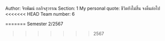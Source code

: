 Author: จิรพัฒน์ กลกิจสุวรรณ
Section: 1
My personal quote: ชีวิตยังไม่สิ้น จงดิ้นต่อไป
<<<<<<< HEAD
Team number: 6

=======
Semester 2/2567
>>>>>>> 2567
